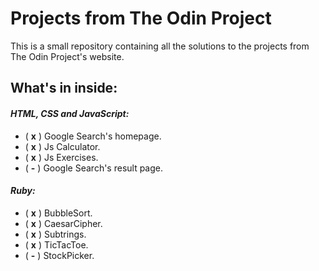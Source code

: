 # Projects from The Odin Project  

This is a small repository containing all the solutions to the projects from The Odin Project's website.  
## What's in inside: 
#### ***HTML, CSS and JavaScript:***
- ( **x** ) Google Search's homepage.  
- ( **x** ) Js Calculator.  
- ( **x** ) Js Exercises.  
- ( **-** ) Google Search's result page.  

#### ***Ruby:***  
- ( **x** ) BubbleSort.  
- ( **x** ) CaesarCipher.  
- ( **x** ) Subtrings.  
- ( **x** ) TicTacToe.  
- ( **-** ) StockPicker.  